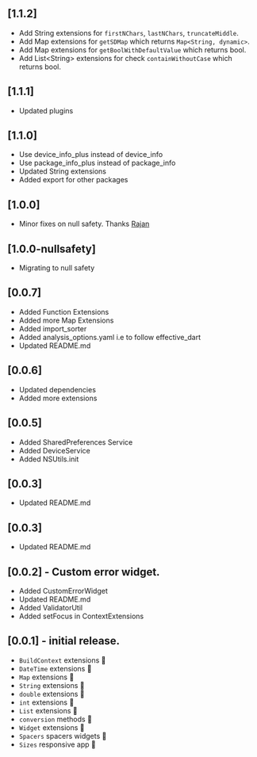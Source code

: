 ## [1.1.2]
- Add String extensions for `firstNChars`, `lastNChars`, `truncateMiddle`.
- Add Map extensions for `getSDMap` which returns `Map<String, dynamic>`.
- Add Map extensions for `getBoolWithDefaultValue` which returns bool.
- Add List\<String> extensions for check `containWithoutCase` which returns bool.

## [1.1.1]
- Updated plugins

## [1.1.0]
- Use device_info_plus instead of device_info
- Use package_info_plus instead of package_info
- Updated String extensions 
- Added export for other packages

## [1.0.0]
- Minor fixes on null safety. Thanks [Rajan](https://github.com/rajan-nonstopio)

## [1.0.0-nullsafety]
- Migrating to null safety

## [0.0.7]
- Added Function Extensions
- Added more Map Extensions
- Added import_sorter
- Added analysis_options.yaml i.e to follow effective_dart
- Updated README.md

## [0.0.6]
- Updated dependencies
- Added more extensions

## [0.0.5]
- Added SharedPreferences Service
- Added DeviceService
- Added NSUtils.init

## [0.0.3]
- Updated README.md

## [0.0.3]
- Updated README.md

## [0.0.2] - Custom error widget.
- Added CustomErrorWidget
- Updated README.md
- Added ValidatorUtil
- Added setFocus in ContextExtensions

## [0.0.1] - initial release.
- `BuildContext` extensions 🦾
- `DateTime` extensions 🦾
- `Map` extensions 🦾
- `String` extensions 🦾
- `double` extensions 🦾
- `int` extensions 🦾
- `List` extensions 🦾
- `conversion` methods 🦾
- `Widget` extensions 🦾
- `Spacers` spacers widgets 🦾
- `Sizes` responsive app 🦾







